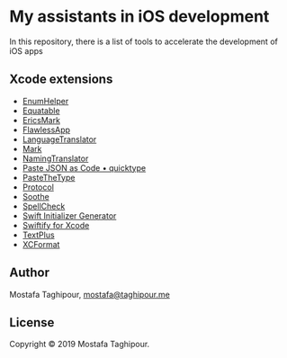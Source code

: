 # My assistants in iOS development

In this repository, there is a list of tools to accelerate the development of iOS apps

## Xcode extensions
- [EnumHelper](https://itunes.apple.com/us/app/enumhelper-for-xcode/id1168548047?mt=12)
- [Equatable](https://github.com/sergdort/XcodeEquatableGenerator)
- [EricsMark](https://github.com/richardfrk/EricsMark)
- [FlawlessApp](https://flawlessapp.io/)
- [LanguageTranslator](https://itunes.apple.com/app/languagetranslator-for-xcode/id1218781096?mt=12)
- [Mark](https://github.com/velyan/Mark)
- [NamingTranslator](https://itunes.apple.com/app/namingtranslator-for-xcode/id1218784832?mt=12)
- [Paste JSON as Code • quicktype](https://github.com/quicktype/quicktype-xcode)
- [PasteTheType](https://itunes.apple.com/us/app/pastethetype/id1288063933?mt=12)
- [Protocol](https://itunes.apple.com/ca/app/protocol-for-xcode/id1212245111?mt=12)
- [Soothe](https://github.com/bsarrazin/soothe)
- [SpellCheck](https://github.com/wangjiejacques/XSpellCheck)
- [Swift Initializer Generator](https://github.com/Bouke/SwiftInitializerGenerator)
- [Swiftify for Xcode](https://itunes.apple.com/us/app/swiftify-for-xcode/id1183412116?mt=12)
- [TextPlus](https://github.com/tuan188/MGTextPlus)
- [XCFormat](https://itunes.apple.com/us/app/xcformat/id1165321484?mt=12)



## Author

Mostafa Taghipour, mostafa@taghipour.me

## License

Copyright © 2019 Mostafa Taghipour. 

[LICENSE]: LICENSE

